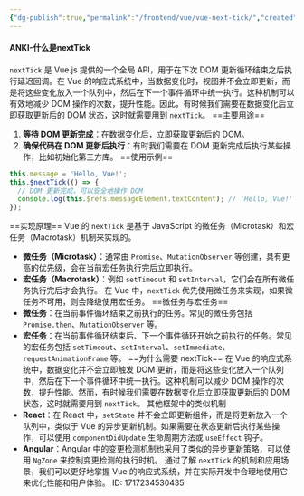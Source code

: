 ```yaml
---
{"dg-publish":true,"permalink":"/frontend/vue/vue-next-tick/","created":"2024-06-03T21:15:02.429+08:00","updated":"2024-06-03T09:30:15.000+08:00"}
---
```


#### ANKI-什么是nextTick
`nextTick` 是 Vue.js 提供的一个全局 API，用于在下次 DOM 更新循环结束之后执行延迟回调。在 Vue 的响应式系统中，当数据变化时，视图并不会立即更新，而是将这些变化放入一个队列中，然后在下一个事件循环中统一执行。这种机制可以有效地减少 DOM 操作的次数，提升性能。因此，有时候我们需要在数据变化后立即获取更新后的 DOM 状态，这时就需要用到 `nextTick`。
==主要用途==
1. **等待 DOM 更新完成**：在数据变化后，立即获取更新后的 DOM。
2. **确保代码在 DOM 更新后执行**：有时我们需要在 DOM 更新完成后执行某些操作，比如初始化第三方库。
==使用示例==
```javascript
this.message = 'Hello, Vue!';
this.$nextTick(() => {
  // DOM 更新完成，可以安全地操作 DOM
  console.log(this.$refs.messageElement.textContent); // 'Hello, Vue!'
});
```
==实现原理==
Vue 的 `nextTick` 是基于 JavaScript 的微任务（Microtask）和宏任务（Macrotask）机制来实现的。
- **微任务（Microtask）**：通常由 `Promise`、`MutationObserver` 等创建，具有更高的优先级，会在当前宏任务执行完后立即执行。
- **宏任务（Macrotask）**：例如 `setTimeout` 和 `setInterval`，它们会在所有微任务执行完后才会执行。
在 Vue 中，`nextTick` 优先使用微任务来实现，如果微任务不可用，则会降级使用宏任务。
==微任务与宏任务==
- **微任务**：在当前事件循环结束之前执行的任务。常见的微任务包括 `Promise.then`、`MutationObserver` 等。
- **宏任务**：在当前事件循环结束后、下一个事件循环开始之前执行的任务。常见的宏任务包括 `setTimeout`、`setInterval`、`setImmediate`、`requestAnimationFrame` 等。
==为什么需要 nextTick==
在 Vue 的响应式系统中，数据变化并不会立即触发 DOM 更新，而是将这些变化放入一个队列中，然后在下一个事件循环中统一执行。这种机制可以减少 DOM 操作的次数，提升性能。然而，有时候我们需要在数据变化后立即获取更新后的 DOM 状态，这时就需要用到 `nextTick`。
其他框架中的类似机制
- **React**：在 React 中，`setState` 并不会立即更新组件，而是将更新放入一个队列中，类似于 Vue 的异步更新机制。如果需要在状态更新后执行某些操作，可以使用 `componentDidUpdate` 生命周期方法或 `useEffect` 钩子。
- **Angular**：Angular 中的变更检测机制也采用了类似的异步更新策略，可以使用 `NgZone` 来控制变更检测的执行时机。
通过了解 `nextTick` 的机制和应用场景，我们可以更好地掌握 Vue 的响应式系统，并在实际开发中合理地使用它来优化性能和用户体验。
ID: 1717234530435

